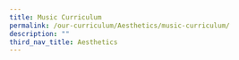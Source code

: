 ```yaml
---
title: Music Curriculum
permalink: /our-curriculum/Aesthetics/music-curriculum/
description: ""
third_nav_title: Aesthetics
---
```

